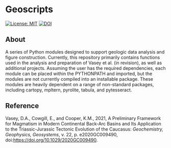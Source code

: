 # Geoscripts

[![License: MIT](https://img.shields.io/badge/License-MIT-yellow.svg)](https://opensource.org/licenses/MIT) [![DOI](https://zenodo.org/badge/334745753.svg)](https://zenodo.org/badge/latestdoi/334745753)

## About

A series of Python modules designed to support geologic data analysis and figure construction. Currently, this repository primarily contains functions used in the analysis and preparation of Vasey et al. (in revision), as well as additional projects. Assuming the user has the required dependencies, each module can be placed within the PYTHONPATH and imported, but the modules are not currently compiled into an installable package. These modules are heavily dependent on a range of non-standard packages, including cartopy, mpltern, pyrolite, tabula, and pytesseract.

## Reference

Vasey, D.A., Cowgill, E., and Cooper, K.M., 2021, A Preliminary Framework for Magmatism in Modern Continental Back-Arc Basins and Its Application to the Triassic-Jurassic Tectonic Evolution of the Caucasus: _Geochemistry, Geophysics, Geosystems_, v. 22, p. e2020GC009490, doi:https://doi.org/10.1029/2020GC009490.





